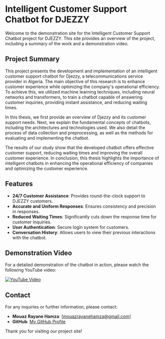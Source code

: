 # Intelligent Customer Support Chatbot for DJEZZY

Welcome to the demonstration site for the Intelligent Customer Support Chatbot project for DJEZZY. This site provides an overview of the project, including a summary of the work and a demonstration video.

## Project Summary

This project presents the development and implementation of an intelligent customer support chatbot for Djezzy, a telecommunications service provider in Algeria. The main objective of this research is to enhance customer experience while optimizing the company's operational efficiency. To achieve this, we utilized machine learning techniques, including neural networks and transformers, to train a chatbot capable of answering customer inquiries, providing instant assistance, and reducing waiting times.

In this thesis, we first provide an overview of Djezzy and its customer support needs. Next, we explain the fundamental concepts of chatbots, including the architectures and technologies used. We also detail the process of data collection and preprocessing, as well as the methods for evaluating and implementing the chatbot.

The results of our study show that the developed chatbot offers effective customer support, reducing waiting times and improving the overall customer experience. In conclusion, this thesis highlights the importance of intelligent chatbots in enhancing the operational efficiency of companies and optimizing the customer experience.

## Features

- **24/7 Customer Assistance**: Provides round-the-clock support to DJEZZY customers.
- **Accurate and Uniform Responses**: Ensures consistency and precision in responses.
- **Reduced Waiting Times**: Significantly cuts down the response time for customer inquiries.
- **User Authentication**: Secure login system for customers.
- **Conversation History**: Allows users to view their previous interactions with the chatbot.

## Demonstration Video

For a detailed demonstration of the chatbot in action, please watch the following YouTube video:

[![YouTube Video](https://img.youtube.com/vi/VIDEO_ID_HERE/0.jpg)](https://www.youtube.com/watch?v=VIDEO_ID_HERE)



## Contact

For any inquiries or further information, please contact:

- **Mouaz Rayane Hamza**: [mouazrayanehamza@gmail.com]
- **GitHub**: [My GitHub Profile]((https://github.com/HamzaMouaz/)])

Thank you for visiting our project site!

